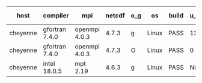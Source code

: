 

| host     | compiler                              | mpi                      | netcdf        | o_g        | os       | build       | u_pass          | u_fail          | s_pass            | s_fail            | e_pass             | e_fail             | nuopc_pass       | nuopc_fail       | artifacts link          |
|----------|---------------------------------------|--------------------------|---------------|------------|----------|-------------|-----------------|-----------------|-------------------|-------------------|--------------------|--------------------|------------------|------------------|-------------------------|
| cheyenne | gfortran 7.4.0 | openmpi 4.0.3  | 4.7.3  | g | Linux | PASS | 13872 | 0 | 49 | 0 | 80 | 0 | 50 | 2 | <a href="https://github.com/esmf-org/esmf-test-artifacts/tree/a2dad901f25b2db37437ae263c4c61eb032b375c/update_pio2.5.9/gfortran/7.4.0/g/openmpi/4.0.3" target="_blank">a2dad90</a> | 
| cheyenne | gfortran 7.4.0 | openmpi 4.0.3  | 4.7.3  | O | Linux | PASS | 0 | 8994 | 0 | 49 | 0 | 80 | 0 | 52 | <a href="https://github.com/esmf-org/esmf-test-artifacts/tree/a84fd26c04ee31d278c51d8d64a743b6f209bac8/update_pio2.5.9/gfortran/7.4.0/O/openmpi/4.0.3" target="_blank">a84fd26</a> | 
| cheyenne | intel 18.0.5 | mpt 2.19  | 4.6.3  | g | Linux | PASS | None | None | None | None | None | None | None | None | <a href="https://github.com/esmf-org/esmf-test-artifacts/tree/37124909ba7ffb2439a9d800d1fe82e1c1c9d34a/update_pio2.5.9/intel/18.0.5/g/mpt/2.19" target="_blank">3712490</a> | 

